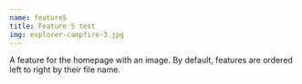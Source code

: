 ```yaml
---
name: feature5
title: Feature 5 test
img: explorer-campfire-3.jpg
---
```

A feature for the homepage with an image. By default, features are ordered left to right by their file name. 
